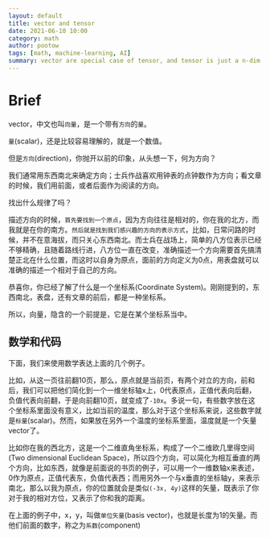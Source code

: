 ```yaml
---
layout: default
title: vector and tensor
date: 2021-06-10 10:00
category: math
author: pootow
tags: [math, machine-learning, AI]
summary: vector are special case of tensor, and tensor is just a n-dim array.
---
```


# Brief

vector，中文也叫`向量`，是一个带有`方向`的`量`。

`量`(scalar)，还是比较容易理解的，就是一个数值。

但是`方向`(direction)，你抛开以前的印象，从头想一下，何为方向？

我们通常用东西南北来确定方向；士兵作战喜欢用钟表的点钟数作为方向；看文章的时候，我们用前面，或者后面作为阅读的方向。

找出什么规律了吗？

描述方向的时候，`首先要找到一个原点`，因为方向往往是相对的，你在我的北方，而我就是在你的南方。`然后就是找到我们感兴趣的方向的表示方式`，比如，日常问路的时候，并不在意海拔，而只关心东西南北。而士兵在战场上，简单的八方位表示已经不够精确，且随着路线行进，八方位一直在改变，准确描述一个方向需要首先搞清楚正北在什么位置，而这时以自身为原点，面前的方向定义为0点，用表盘就可以准确的描述一个相对于自己的方向。

恭喜你，你已经了解了什么是一个坐标系(Coordinate System)。刚刚提到的，东西南北，表盘，还有文章的前后，都是一种坐标系。

所以，向量，隐含的一个前提是，它是在某个坐标系当中。

## 数学和代码

下面，我们来使用数学表达上面的几个例子。

比如，从这一页往前翻10页，那么，原点就是当前页，有两个对立的方向，前和后，我们可以把他们简化到一个一维坐标轴x上，0代表原点，正值代表向后翻，负值代表向前翻，于是向前翻10页，就变成了`-10x`。多说一句，有些数字放在这个坐标系里面没有意义，比如当前的温度，那么对于这个坐标系来说，这些数字就是`标量`(scalar)。然而，如果放在另外一个温度的坐标系里面，温度就是一个矢量vector了。

比如你在我的西北方，这是一个二维直角坐标系，构成了一个二维欧几里得空间(Two dimensional Euclidean Space)，所以四个方向，可以简化为相互垂直的两个方向，比如东西，就像是前面说的书页的例子，可以用一个一维数轴x来表述，0作为原点，正值代表东，负值代表西；而用另外一个与x垂直的坐标轴y，来表示南北，那么以我为原点，你的位置就会是类似`(-3x, 4y)`这样的矢量，既表示了你对于我的相对方位，又表示了你和我的距离。

在上面的例子中，x，y，叫做`单位矢量`(basis vector)，也就是长度为1的矢量。而他们前面的数字，称之为`系数`(component)